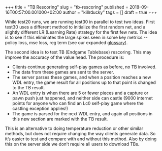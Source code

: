 +++
title = "TB Rescoring"
slug = "tb-rescoring"
published = 2018-09-16T00:57:00.001000+02:00
author = "killrducky"
tags = []
draft = true
+++

While test20 runs, we are running test30 in parallel to test two ideas. First
test30 uses a different method to initialize the first random net, and a
slightly different LR (Learning Rate) strategy for the first few nets. The
idea is to see if this eliminates the large spikes seen in some key metrics --
policy loss, mse loss, reg term (see our expanded
[glossary](https://github.com/LeelaChessZero/lc0/wiki/FAQ#glossary)).

The second idea is to test TB (Endgame Tablebase) rescoring. This may improve
the accuracy of the value head. The procedure is:

  * Clients continue generating self-play games as before, no TB involved.
  * The data from these games are sent to the server.
  * The server parses these games, and when a position reaches a new WDL entry, 
the game result for all positions up to that point is changed to the TB result. 
  * An WDL entry is when there are 5 or fewer pieces and a capture or pawn push 
just happened, and neither side can castle (9000 internet points for anyone who 
can find an Lc0 self-play game where the castling exception applies!)
  * The game is parsed for the next WDL entry, and again all positions in this 
new section are marked with the TB result.

This is an alternative to doing temperature reduction or other similar
methods, but does not require changing the way clients generate data. So it’s
easier to test and compare with and without this method. Also by doing this on
the server side we don’t require all users to download TBs.
